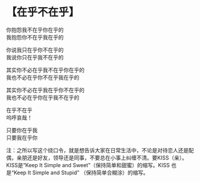 # 【在乎不在乎】

你抱怨我不在乎你在乎的  
我抱怨你不在乎我在乎的 

你说我只在乎你不在乎的  
我说你只在乎我不在乎的
 
其实你不必在乎我不在乎你在乎的  
我也不必在乎你不在乎我在乎的
 
其实你不必在乎我在乎你不在乎的  
我也不必在乎你在乎我不在乎的

在乎不在乎  
呜呼哀哉！

只要你在乎我  
只要我在乎你

注：之所以写这个绕口令，就是想告诉大家在日常生活中，不论是对待恋人还是配偶，亲朋还是好友，领导还是同事，不要总在小事上纠缠不清。要KISS（亲）。KISS是“Keep It Simple and Sweet”（保持简单和甜蜜）的缩写。KISS 也是“Keep It Simple and Stupid” （保持简单合糊涂）的缩写。
